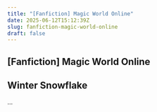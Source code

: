 ```yaml
---
title: "[Fanfiction] Magic World Online"
date: 2025-06-12T15:12:39Z
slug: fanfiction-magic-world-online
draft: false
---
```


## [Fanfiction] Magic World Online

## Winter Snowflake

...​